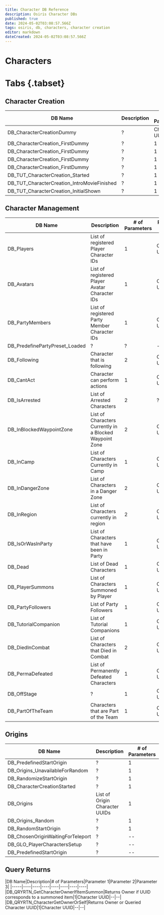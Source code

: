 ```yaml
---
title: Character DB Reference
description: Osiris Character DBs
published: true
date: 2024-05-02T03:08:57.566Z
tags: osiris, db, characters, character creation
editor: markdown
dateCreated: 2024-05-02T03:08:57.566Z
---
```


# Characters
# Tabs {.tabset}
## Character Creation
|DB Name|Description|# of Parameters|Parameter 1|Parameter 2|Parameter 3|Parameter 4|Parameter 5|
|-----|----|----|----|----|----|----|----|
|DB_CharacterCreationDummy|?|Character UUID|--|--|--|--|
|DB_CharacterCreation_FirstDummy|?|1|UUID|--|--|--|--|
|DB_CharacterCreation_FirstDummy|?|1|UUID|--|--|--|--|
|DB_CharacterCreation_FirstDummy|?|1|UUID|--|--|--|--|
|DB_CharacterCreation_FirstDummy|?|1|UUID|--|--|--|--|
|DB_TUT_CharacterCreation_Started|?|1|Integer|--|--|--|--|
|DB_TUT_CharacterCreation_IntroMovieFinished|?|1|Integer|--|--|--|--|
|DB_TUT_CharacterCreation_InitialShown|?|1|Integer|--|--|--|--|

## Character Management
|DB Name|Description|# of Parameters|Parameter 1|Parameter 2|Parameter 3|Parameter 4|Parameter 5|
|-----|----|----|----|----|----|----|----|
|DB_Players|List of registered Player Character IDs|1|Character UUID|--|--|--|--|
|DB_Avatars|List of registered Player Avatar Character IDs|1|Character UUID|--|--|--|--|
|DB_PartyMembers|List of registered Party Member Character IDs|1|Character UUID|--|--|--|--|
|DB_PredefinePartyPreset_Loaded|?|?|--|--|--|--|--|
|DB_Following|Character that is following|2|Character UUID|?|--|--|--|
|DB_CantAct|Character can perform actions|1|CCharacter UUID|--|--|--|--|
|DB_IsArrested|List of Arrested Characters|2|?|Character UUID|--|--|--|
|DB_InBlockedWaypointZone|List of Characters Currently in a Blocked Waypoint Zone|2|Character UUID|Region String|--|--|--|
|DB_InCamp|List of Characters Currently in Camp|1|Character UUID|--|--|--|--|
|DB_InDangerZone|List of Characters in a Danger Zone|2|Character UUID|?|--|--|--|
|DB_InRegion|List of Characters currently in region|2|Character UUID|Region String ID|--|--|--|
|DB_IsOrWasInParty|List of Characters that have been in Party|1|Character UUID|--|--|--|--|
|DB_Dead|List of Dead Characters|1|Character UUID|--|--|--|--|
|DB_PlayerSummons|List of Characters Summoned by Player|1|Character UUID|--|--|--|--|
|DB_PartyFollowers|List of Party Followers|1|Character UUID|--|--|--|--|
|DB_TutorialCompanion|List of Tutorial Companions|1|Character UUID|--|--|--|--|
|DB_DiedInCombat|List of Characters that Died in Combat|2|Character UUID|?|--|--|--|
|DB_PermaDefeated|List of Permanently Defeated Characters|1|Character UUID|--|--|--|--|
|DB_OffStage|?|1|Character UUID|--|--|--|--|
|DB_PartOfTheTeam|Characters that are Part of the Team|1|Character UUID|--|--|--|--|

## Origins
|DB Name|Description|# of Parameters|Parameter 1|Parameter 2|Parameter 3|Parameter 4|Parameter 5|
|-----|----|----|----|----|----|----|----|
|DB_PredefinedStartOrigin|?|1|UUID|--|--|--|--|
|DB_Origins_UnavailableForRandom|?|1|UUID|--|--|--|--|
|DB_RandomizeStartOrigin|?|1|Integer|--|--|--|--|
|DB_CharacterCreationStarted|?|1|Integer|--|--|--|--|
|DB_Origins|List of Origin Character UUIDs|1|UUID|--|--|--|--|
|DB_Origins_Random|?|1|UUID|--|--|--|--|
|DB_RandomStartOrigin|?|1|UUID|--|--|--|--|
|DB_ChosenOriginWaitingForTeleport|?|--|--|--|--|--|--|
|DB_GLO_PlayerCharactersSetup|?|--|--|--|--|--|--|
|DB_PredefinedStartOrigin|?|--|--|--|--|--|--|

## Query Returns
|DB Name|Description|# of Parameters|Parameter 1|Parameter 2|Parameter 3|
|-----|----|----|----|----|----|----|----|
|DB_QRYRTN_GetCharacterOwnerIfItemSummon|Returns Owner if UUID corresponds to a summoned item|1|Character UUID|--|--|
|DB_QRYRTN_CharacterGetOwnerOrSelf|Returns Owner or Queried Character UUID|1|Character UUID|--|--|
